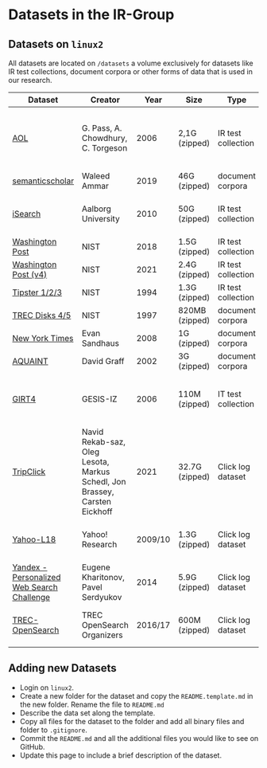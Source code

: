 # Datasets in the IR-Group

## Datasets on `linux2`

All datasets are located on `/datasets` a volume exclusively for datasets like IR test collections, document corpora or other forms of data that is used in our research.

| Dataset  | Creator | Year | Size | Type | Usecase |
| ---------| ------- | ---- | ---- | ---- | ------------- |
| [AOL](/AOL/README.md) | G. Pass, A. Chowdhury, C. Torgeson | 2006 | 2,1G (zipped)| IR test collection |personalization, query reformulation or other types of search research |
| [semanticscholar](/semanticscholar/README.md) | Waleed Ammar | 2019 | 46G (zipped)| document corpora | ad-hoc retrieval|
| [iSearch](/iSearch/README.md) | Aalborg University | 2010 | 50G (zipped) | IR test collection | Integreated search and citation-based retrieval |
| [Washington Post](/WAPost/README.md) | NIST | 2018 | 1.5G (zipped) | IR test collection  | ad-hoc retrieval |
| [Washington Post (v4)](/WAPostv4/README.md) | NIST | 2021 | 2.4G (zipped) | IR test collection  | ad-hoc retrieval |
| [Tipster 1/2/3](/tipster/README.md) | NIST | 1994 | 1.3G (zipped) | IR test collection  | ad-hoc retrieval |
| [TREC Disks 4/5](/trec-disks/README.md) | NIST | 1997 | 820MB (zipped) | document corpora  | ad-hoc retrieval |
| [New York Times](/NYT/README.md) | Evan Sandhaus | 2008 | 1G (zipped) | document corpora | ad-hoc retrieval |
| [AQUAINT](/AQUAINT/README.md) | David Graff | 2002 | 3G (zipped)| document corpora | ad-hoc retrieval |
| [GIRT4](/girt4/README.md) | GESIS-IZ | 2006 | 110M (zipped)| IT test collection | ad-hoc retrieval, domain-specific, multilingual |
| [TripClick](/TripClick/README.md) | Navid Rekab-saz, Oleg Lesota, Markus Schedl, Jon Brassey, Carsten Eickhoff | 2021 | 32.7G (zipped)| Click log dataset | ad-hoc retrieval, deep learning models |
| [Yahoo-L18](/Yahoo-L18/README.md) | Yahoo! Research | 2009/10 | 1.3G (zipped)| Click log dataset | ad-hoc retrieval, session analysis |
| [Yandex - Personalized Web Search Challenge](/Yandex-PersonalizedWebSearchChallenge/README.md) | Eugene Kharitonov, Pavel Serdyukov | 2014 | 5.9G (zipped)| Click log dataset | ad-hoc retrieval, session analysis |
| [TREC-OpenSearch](/TREC-OpenSearch/README.md) | TREC OpenSearch Organizers | 2016/17 | 600M (zipped)| Click log dataset | ad-hoc retrieval, session analysis |

## Adding new Datasets

- Login on `linux2`.
- Create a new folder for the dataset and copy the `README.template.md` in the new folder. Rename the file to `README.md`
- Describe the data set along the template.
- Copy all files for the dataset to the folder and add all binary files and folder to `.gitignore`.
- Commit the `README.md` and all the additional files you would like to see on GitHub.
- Update this page to include a brief description of the dataset.

